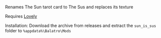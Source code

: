 Renames The Sun tarot card to The Sus and replaces its texture

Requires [Lovely](https://github.com/ethangreen-dev/lovely-injector)

Installation:
Download the archive from releases and extract the `sun_is_sus` folder to `%appdata%\Balatro\Mods`
